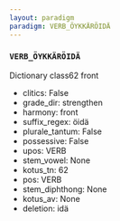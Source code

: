 ```yaml
---
layout: paradigm
paradigm: VERB_ÖYKKÄRÖIDÄ
---
```

### ` VERB_ÖYKKÄRÖIDÄ `

Dictionary class62 front
* clitics: False
* grade_dir: strengthen
* harmony: front
* suffix_regex: öidä
* plurale_tantum: False
* possessive: False
* upos: VERB
* stem_vowel: None
* kotus_tn: 62
* pos: VERB
* stem_diphthong: None
* kotus_av: None
* deletion: idä
